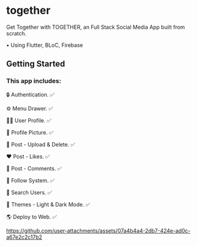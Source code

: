# together

Get Together with TOGETHER, an Full Stack Social Media App built from scratch.

• Using Flutter, BLoC, Firebase 

## Getting Started

### This app includes:

🔒 Authentication. ✅

⚙️ Menu Drawer. ✅ 

🥷🏽 User Profile. ✅

🤪 Profile Picture. ✅ 

📸 Post - Upload & Delete. ✅

❤️ Post - Likes. ✅

💬 Post - Comments. ✅ 

🤝 Follow System. ✅

🔎 Search Users. ✅

🎨 Themes - Light & Dark Mode. ✅

🌎 Deploy to Web. ✅



https://github.com/user-attachments/assets/07a4b4a4-2db7-424e-ad0c-a67e2c2c17b2




